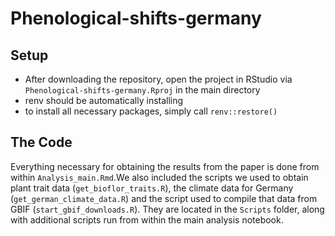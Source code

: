 # Phenological-shifts-germany

## Setup

* After downloading the repository, open the project in RStudio via ``Phenological-shifts-germany.Rproj`` in the main directory
* renv should be automatically installing
* to install all necessary packages, simply call ``renv::restore() ``

## The Code

Everything necessary for obtaining the results from the paper is done from within ``Analysis_main.Rmd``.We also included the scripts we used to obtain plant trait data (``get_bioflor_traits.R``), the climate data for Germany (``get_german_climate_data.R``) and the script used to compile that data from GBIF (``start_gbif_downloads.R``). They are located in the ``Scripts`` folder, along with additional scripts run from within the main analysis notebook.

